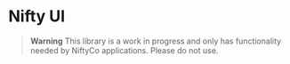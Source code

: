 # Nifty UI

> **Warning**
> This library is a work in progress and only has functionality needed by NiftyCo applications. Please do not use.
